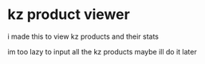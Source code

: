 # kz product viewer

i made this to view kz products and their stats

im too lazy to input all the kz products maybe ill do it later
